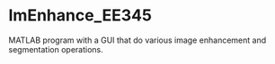 # ImEnhance_EE345
MATLAB program with a GUI that do various image enhancement and segmentation operations.
